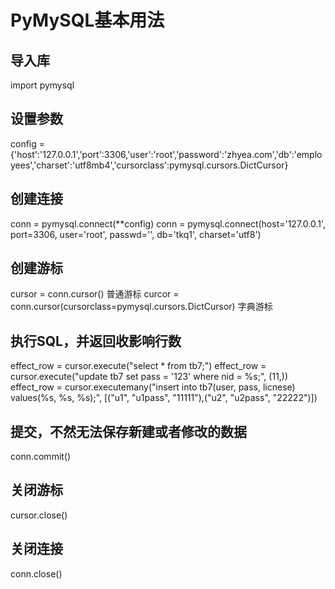 # PyMySQL基本用法

## 导入库
import pymysql

## 设置参数
config = {'host':'127.0.0.1','port':3306,'user':'root','password':'zhyea.com','db':'employees','charset':'utf8mb4','cursorclass':pymysql.cursors.DictCursor}

## 创建连接
conn = pymysql.connect(**config)
conn = pymysql.connect(host='127.0.0.1', port=3306, user='root', passwd='', db='tkq1', charset='utf8')

## 创建游标
cursor = conn.cursor()  普通游标
curcor = conn.cursor(cursorclass=pymysql.cursors.DictCursor)  字典游标

## 执行SQL，并返回收影响行数
effect_row = cursor.execute("select * from tb7;")
effect_row = cursor.execute("update tb7 set pass = '123' where nid = %s;", (11,))
effect_row = cursor.executemany("insert into tb7(user, pass, licnese) values(%s, %s, %s);", [("u1", "u1pass", "11111"),("u2", "u2pass", "22222")])

## 提交，不然无法保存新建或者修改的数据
conn.commit()

## 关闭游标
cursor.close()

## 关闭连接
conn.close()